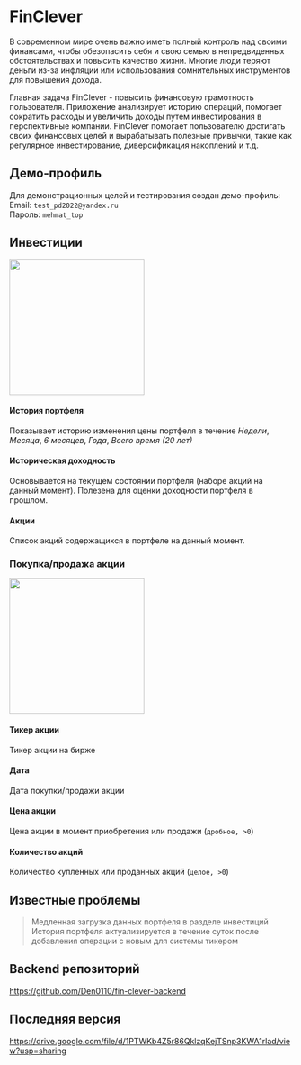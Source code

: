 # FinClever
В современном мире очень важно иметь полный контроль над своими финансами, чтобы обезопасить себя и свою семью в непредвиденных обстоятельствах и повысить качество жизни. Многие люди теряют деньги из-за инфляции или использования сомнительных инструментов для повышения дохода.

Главная задача FinClever - повысить финансовую грамотность пользователя. Приложение анализирует историю операций, помогает сократить расходы и увеличить доходы путем инвестирования в перспективные компании. FinClever помогает пользователю достигать своих финансовых целей и вырабатывать полезные привычки, такие как регулярное инвестирование, диверсификация накоплений и т.д.

## Демо-профиль
Для демонстрационных целей и тестирования создан демо-профиль:<br/>
Email: `test_pd2022@yandex.ru`
<br/>
Пароль: `mehmat_top`

## Инвестиции
<img src="https://user-images.githubusercontent.com/20393047/161428509-f497ffec-c0a2-4323-9015-efee73e5f329.jpg" width="240">

#### История портфеля
Показывает историю изменения цены портфеля в течение *Недели*, *Месяца*, *6 месяцев*, *Года*, *Всего время (20 лет)*

#### Историческая доходность
Основывается на текущем состоянии портфеля (наборе акций на данный момент). Полезена для оценки доходности портфеля в прошлом.

#### Акции
Список акций содержащихся в портфеле на данный момент.

### Покупка/продажа акции
<img src="https://user-images.githubusercontent.com/20393047/161429103-06f1a82e-201d-4b57-9880-d32664e1ef1b.jpg" width="240">

#### Тикер акции
Тикер акции на бирже

#### Дата
Дата покупки/продажи акции

#### Цена акции
Цена акции в момент приобретения или продажи (`дробное, >0`)

#### Количество акций
Количество купленных или проданных акций (`целое, >0`)

## Известные проблемы
> Медленная загрузка данных портфеля в разделе инвестиций
> История портфеля актуализируется в течение суток после добавления операции с новым для системы тикером

## Backend репозиторий
https://github.com/Den0110/fin-clever-backend

## Последняя версия
https://drive.google.com/file/d/1PTWKb4Z5r86QklzqKejTSnp3KWA1rlad/view?usp=sharing
